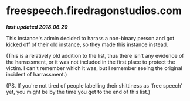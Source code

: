 # freespeech.firedragonstudios.com

***last updated 2018.06.20***

This instance's admin decided to harass a non-binary person and got kicked off of their old instance, so they made this instance instead.

(This is a relatively old addition to the list, thus there isn't any evidence of the harrassment, or it was not included in the first place to protect the victim. I can't remember which it was, but I remember seeing the original incident of harrassment.)

(PS. If you're not tired of people labelling their shittiness as 'free speech' yet, you might be by the time you get to the end of this list.)